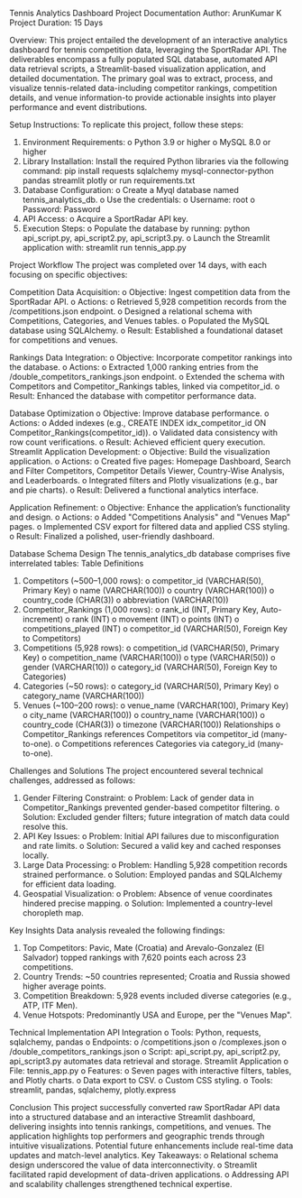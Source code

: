 Tennis Analytics Dashboard Project Documentation
Author: ArunKumar K
Project Duration: 15 Days

Overview:
This project entailed the development of an interactive analytics dashboard for tennis competition data, leveraging the SportRadar API. The deliverables encompass a fully populated SQL database, automated API data retrieval scripts, a Streamlit-based visualization application, and detailed documentation. The primary goal was to extract, process, and visualize tennis-related data-including competitor rankings, competition details, and venue information-to provide actionable insights into player performance and event distributions.

















Setup Instructions:
To replicate this project, follow these steps:
1.	Environment Requirements: 
o	Python 3.9 or higher
o	MySQL 8.0 or higher
2.	Library Installation: Install the required Python libraries via the following command: pip install requests sqlalchemy mysql-connector-python pandas streamlit plotly or run requirements.txt
3.	Database Configuration:
o	Create a Myql database named tennis_analytics_db.
o	Use the credentials:
o	Username: root
o	Password: Password
4.	API Access: 
o	Acquire a SportRadar API key. 
5.	Execution Steps: 
o	Populate the database by running: python api_script.py, api_script2.py, api_script3.py.
o	Launch the Streamlit application with: streamlit run tennis_app.py










Project Workflow
	The project was completed over 14 days, with each focusing on specific objectives:

Competition Data Acquisition:
o	Objective: Ingest competition data from the SportRadar API.
o	Actions:
o	Retrieved 5,928 competition records from the /competitions.json endpoint.
o	Designed a relational schema with Competitions, Categories, and Venues tables.
o	Populated the MySQL database using SQLAlchemy.
o	Result: Established a foundational dataset for competitions and venues.

Rankings Data Integration:
o	Objective: Incorporate competitor rankings into the database.
o	Actions: 
o	Extracted 1,000 ranking entries from the /double_competitors_rankings.json endpoint.
o	Extended the schema with Competitors and Competitor_Rankings tables, linked via competitor_id.
o	Result: Enhanced the database with competitor performance data.

Database Optimization
o	Objective: Improve database performance.
o	Actions: 
o	Added indexes (e.g., CREATE INDEX idx_competitor_id ON Competitor_Rankings(competitor_id)).
o	Validated data consistency with row count verifications.
o	Result: Achieved efficient query execution.
Streamlit Application Development:
o	Objective: Build the visualization application.
o	Actions: 
o	Created five pages: Homepage Dashboard, Search and Filter Competitors, Competitor Details Viewer, Country-Wise Analysis, and Leaderboards.
o	Integrated filters and Plotly visualizations (e.g., bar and pie charts).
o	Result: Delivered a functional analytics interface.

Application Refinement:
o	Objective: Enhance the application’s functionality and design.
o	 Actions: 
o	Added "Competitions Analysis" and "Venues Map" pages.
o	Implemented CSV export for filtered data and applied CSS styling.
o	Result: Finalized a polished, user-friendly dashboard.












Database Schema Design
The tennis_analytics_db database comprises five interrelated tables:
Table Definitions
1.	Competitors (~500–1,000 rows): 
o	competitor_id (VARCHAR(50), Primary Key)
o	name (VARCHAR(100))
o	country (VARCHAR(100))
o	country_code (CHAR(3))
o	abbreviation (VARCHAR(10))
2.	Competitor_Rankings (1,000 rows): 
o	rank_id (INT, Primary Key, Auto-increment)
o	rank (INT)
o	movement (INT)
o	points (INT)
o	competitions_played (INT)
o	competitor_id (VARCHAR(50), Foreign Key to Competitors)
3.	Competitions (5,928 rows): 
o	competition_id (VARCHAR(50), Primary Key)
o	competition_name (VARCHAR(100))
o	type (VARCHAR(50))
o	gender (VARCHAR(10))
o	category_id (VARCHAR(50), Foreign Key to Categories)
4.	Categories (~50 rows): 
o	category_id (VARCHAR(50), Primary Key)
o	category_name (VARCHAR(100))
5.	Venues (~100–200 rows): 
o	venue_name (VARCHAR(100), Primary Key)
o	city_name (VARCHAR(100))
o	country_name (VARCHAR(100))
o	country_code (CHAR(3))
o	timezone (VARCHAR(100))
Relationships
o	Competitor_Rankings references Competitors via competitor_id (many-to-one).
o	Competitions references Categories via category_id (many-to-one).


















Challenges and Solutions
The project encountered several technical challenges, addressed as follows:
1.	Gender Filtering Constraint: 
o	Problem: Lack of gender data in Competitor_Rankings prevented gender-based competitor filtering.
o	Solution: Excluded gender filters; future integration of match data could resolve this.
2.	API Key Issues: 
o	Problem: Initial API failures due to misconfiguration and rate limits.
o	Solution: Secured a valid key and cached responses locally.
3.	Large Data Processing: 
o	Problem: Handling 5,928 competition records strained performance.
o	Solution: Employed pandas and SQLAlchemy for efficient data loading.
4.	Geospatial Visualization: 
o	Problem: Absence of venue coordinates hindered precise mapping.
o	Solution: Implemented a country-level choropleth map.










Key Insights
Data analysis revealed the following findings:
1.	Top Competitors: Pavic, Mate (Croatia) and Arevalo-Gonzalez (El Salvador) topped rankings with 7,620 points each across 23 competitions.
2.	Country Trends: ~50 countries represented; Croatia and Russia showed higher average points.
3.	Competition Breakdown: 5,928 events included diverse categories (e.g., ATP, ITF Men).
4.	Venue Hotspots: Predominantly USA and Europe, per the "Venues Map".

















Technical Implementation
API Integration
o	Tools: Python, requests, sqlalchemy, pandas
o	Endpoints: 
o	/competitions.json
o	/complexes.json
o	/double_competitors_rankings.json
o	Script: api_script.py, api_script2.py, api_script3.py automates data retrieval and storage.
Streamlit Application
o	File: tennis_app.py
o	Features: 
o	Seven pages with interactive filters, tables, and Plotly charts.
o	Data export to CSV.
o	Custom CSS styling.
o	Tools: streamlit, pandas, sqlalchemy, plotly.express













Conclusion
This project successfully converted raw SportRadar API data into a structured database and an interactive Streamlit dashboard, delivering insights into tennis rankings, competitions, and venues. The application highlights top performers and geographic trends through intuitive visualizations. Potential future enhancements include real-time data updates and match-level analytics.
Key Takeaways:
o	Relational schema design underscored the value of data interconnectivity.
o	Streamlit facilitated rapid development of data-driven applications.
o	Addressing API and scalability challenges strengthened technical expertise.

